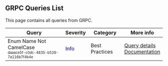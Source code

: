 ## GRPC Queries List
This page contains all queries from GRPC.

|            Query             |Severity|Category|More info|
|------------------------------|--------|--------|-----------|
|Enum Name Not CamelCase<br/><sup><sub>daaace5f-c0dc-4835-b526-7a116b7f4b4e</sub></sup>|<span style="color:#00C">Info</span>|Best Practices|<a href="../grpc-queries/daaace5f-c0dc-4835-b526-7a116b7f4b4e" target="_blank">Query details</a><br><a href="https://developers.google.com/protocol-buffers/docs/reference/proto3-spec#enum_definition">Documentation</a><br/>|
